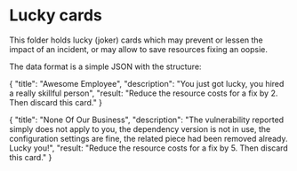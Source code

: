 # Lucky cards

This folder holds lucky (joker) cards which may prevent or lessen the impact of an incident, or may allow to save resources fixing an oopsie.

The data format is a simple JSON with the structure:

{
    "title": "Awesome Employee",
    "description": "You just got lucky, you hired a really skillful person",
    "result: "Reduce the resource costs for a fix by 2. Then discard this card."
}

{
"title": "None Of Our Business",
"description": "The vulnerability reported simply does not apply to you, the dependency version is not in use, the configuration settings are fine, the related piece had been removed already. Lucky you!",
"result: "Reduce the resource costs for a fix by 5. Then discard this card."
}